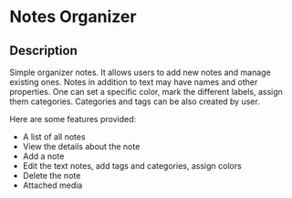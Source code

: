 # Notes Organizer
## Description
Simple organizer notes. It allows users to add new notes and manage existing ones. 
Notes in addition to text may have names and other properties. One can set a specific
color, mark the different labels, assign them categories. Categories and tags can be also created by user. 

Here are some features provided:
- A list of all notes
- View the details about the note
- Add a note
- Edit the text notes, add tags and categories, assign colors
- Delete the note
- Attached media
